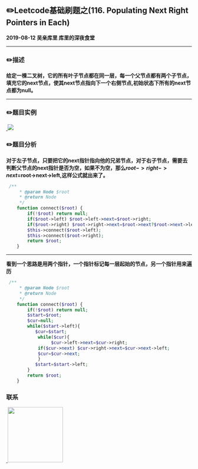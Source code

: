 ## :pencil2:Leetcode基础刷题之(116. Populating Next Right Pointers in Each)
**2019-08-12 吴亲库里 库里的深夜食堂**
****
### :pencil2:描述
**给定一棵二叉树，它的所有叶子节点都在同一层，每一个父节点都有两个子节点，填充它的next节点，使其next节点指向下一个右侧节点,初始状态下所有的next节点都为null。**
****
### :pencil2:题目实例
<a href="https://github.com/wuqinqiang/">
​    <img src="https://github.com/wuqinqiang/Lettcode-php/blob/master/images/116.png">
</a> 

### :pencil2:题目分析
**对于左子节点，只要把它的next指针指向他的兄弟节点，对于右子节点，需要去判断父节点的next指针是否为空，如果不为空，那么$root->right->next=$root->next->left,这样公式就出来了。**
```php
 /**
     * @param Node $root
     * @return Node
     */
    function connect($root) {
        if(!$root) return null;
        if($root->left) $root->left->next=$root->right;
        if($root->right) $root->right->next=$root->next?$root->next->left:null;
        $this->connect($root->left);
        $this->connect($root->right);
        return $root;
    }
```
****

**看到一个思路是用两个指针，一个指针标记每一层起始的节点，另一个指针用来遍历**
```php
 /**
     * @param Node $root
     * @return Node
     */
    function connect($root) {       
        if(!$root) return null;
        $start=$root;
        $cur=null;
        while($start->left){
           $cur=$start;
            while($cur){
                 $cur->left->next=$cur->right;
            if($cur->next) $cur->right->next=$cur->next->left;
            $cur=$cur->next;
            }
           $start=$start->left;
        }
        return $root;
    }
```

### 联系

<a href="https://github.com/wuqinqiang/">
​    <img src="https://github.com/wuqinqiang/Lettcode-php/blob/master/qrcode_for_gh_c194f9d4cdb1_430.jpg" width="150px" height="150px">
</a> 
   
    
    
    

